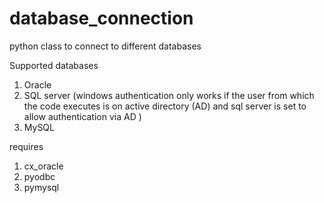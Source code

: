 # database_connection
python class to connect to different databases

Supported databases
1. Oracle
2. SQL server (windows authentication only works if the user from which the code executes is on active directory (AD) and sql server is set to allow authentication via AD )
3. MySQL

requires
1. cx_oracle
2. pyodbc
3. pymysql

